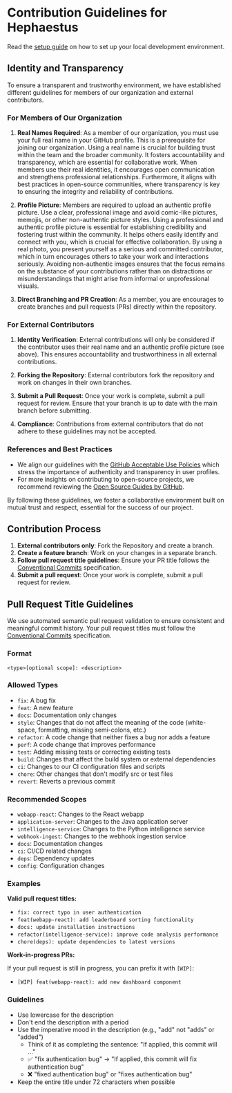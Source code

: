 # Contribution Guidelines for Hephaestus

Read the [setup guide](https://ls1intum.github.io/Hephaestus/dev/setup_guide/) on how to set up your local development environment.

## Identity and Transparency

To ensure a transparent and trustworthy environment, we have established different guidelines for members of our organization and external contributors.

### For Members of Our Organization

1. **Real Names Required**: As a member of our organization, you must use your full real name in your GitHub profile. This is a prerequisite for joining our organization. Using a real name is crucial for building trust within the team and the broader community. It fosters accountability and transparency, which are essential for collaborative work. When members use their real identities, it encourages open communication and strengthens professional relationships. Furthermore, it aligns with best practices in open-source communities, where transparency is key to ensuring the integrity and reliability of contributions.

2. **Profile Picture**: Members are required to upload an authentic profile picture. Use a clear, professional image and avoid comic-like pictures, memojis, or other non-authentic picture styles. Using a professional and authentic profile picture is essential for establishing credibility and fostering trust within the community. It helps others easily identify and connect with you, which is crucial for effective collaboration. By using a real photo, you present yourself as a serious and committed contributor, which in turn encourages others to take your work and interactions seriously. Avoiding non-authentic images ensures that the focus remains on the substance of your contributions rather than on distractions or misunderstandings that might arise from informal or unprofessional visuals.

3. **Direct Branching and PR Creation**: As a member, you are encourages to create branches and pull requests (PRs) directly within the repository.

### For External Contributors

1. **Identity Verification**: External contributions will only be considered if the contributor uses their real name and an authentic profile picture (see above). This ensures accountability and trustworthiness in all external contributions.

2. **Forking the Repository**: External contributors fork the repository and work on changes in their own branches.

3. **Submit a Pull Request**: Once your work is complete, submit a pull request for review. Ensure that your branch is up to date with the main branch before submitting.

4. **Compliance**: Contributions from external contributors that do not adhere to these guidelines may not be accepted.

### References and Best Practices

- We align our guidelines with the [GitHub Acceptable Use Policies](https://docs.github.com/en/site-policy/acceptable-use-policies) which stress the importance of authenticity and transparency in user profiles.
- For more insights on contributing to open-source projects, we recommend reviewing the [Open Source Guides by GitHub](https://opensource.guide/).

By following these guidelines, we foster a collaborative environment built on mutual trust and respect, essential for the success of our project.

## Contribution Process

1. **External contributors only**: Fork the Repository and create a branch.
2. **Create a feature branch**: Work on your changes in a separate branch.
3. **Follow pull request title guidelines**: Ensure your PR title follows the [Conventional Commits](https://www.conventionalcommits.org/) specification.
4. **Submit a pull request**: Once your work is complete, submit a pull request for review.

## Pull Request Title Guidelines

We use automated semantic pull request validation to ensure consistent and meaningful commit history. Your pull request titles must follow the [Conventional Commits](https://www.conventionalcommits.org/) specification.

### Format

```text
<type>[optional scope]: <description>
```

### Allowed Types

- `fix`: A bug fix
- `feat`: A new feature
- `docs`: Documentation only changes
- `style`: Changes that do not affect the meaning of the code (white-space, formatting, missing semi-colons, etc.)
- `refactor`: A code change that neither fixes a bug nor adds a feature
- `perf`: A code change that improves performance
- `test`: Adding missing tests or correcting existing tests
- `build`: Changes that affect the build system or external dependencies
- `ci`: Changes to our CI configuration files and scripts
- `chore`: Other changes that don't modify src or test files
- `revert`: Reverts a previous commit

### Recommended Scopes

- `webapp-react`: Changes to the React webapp
- `application-server`: Changes to the Java application server
- `intelligence-service`: Changes to the Python intelligence service
- `webhook-ingest`: Changes to the webhook ingestion service
- `docs`: Documentation changes
- `ci`: CI/CD related changes
- `deps`: Dependency updates
- `config`: Configuration changes

### Examples

**Valid pull request titles:**

- `fix: correct typo in user authentication`
- `feat(webapp-react): add leaderboard sorting functionality`
- `docs: update installation instructions`
- `refactor(intelligence-service): improve code analysis performance`
- `chore(deps): update dependencies to latest versions`

**Work-in-progress PRs:**

If your pull request is still in progress, you can prefix it with `[WIP]`:

- `[WIP] feat(webapp-react): add new dashboard component`

### Guidelines

- Use lowercase for the description
- Don't end the description with a period
- Use the imperative mood in the description (e.g., "add" not "adds" or "added")
  - Think of it as completing the sentence: "If applied, this commit will ..."
  - ✅ "fix authentication bug" → "If applied, this commit will fix authentication bug"
  - ❌ "fixed authentication bug" or "fixes authentication bug"
- Keep the entire title under 72 characters when possible
